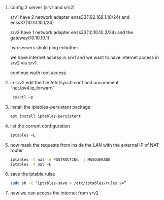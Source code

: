 1. config 2 server (srv1 and srv2)
   
   srv1 have 2 network adapter enss33(192.168.1.10/24) and enss37(10.10.10.1/24)

   srv2 have 1 network adapter enss33(10.10.10.2/24) and the gateway(10.10.10.1)

   two servers shuld ping echother.

   we have internet access in srv1 and we want to have internet access in srv2 via srv1.

   continue wuth root access

2. in srv2 edit the file /etc/sysctl.conf and uncomment  “net.ipv4.ip_forward”
   ```bash
    sysctl –p
   ```
3. install the iptables-persistent package
   ```bash
   apt install iptables-persistent
   ```
4. list the corrent configuration
   ```bash
   iptables –L
   ```
5. now mask the requests from inside the LAN with the external IP of NAT router
   ```bash
   iptables -t nat -A POSTROUTING -j MASQUERADE
   iptables -t nat –L
   ```
6. save the iptable rulse
   ```bash
   sudo sh -c “iptables-save > /etc/iptables/rules.v4”
   ```
7. now we can access the internet from srv2